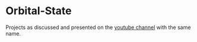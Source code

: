 # Orbital-State

Projects as discussed and presented on the [youtube channel](https://www.youtube.com/@OrbitalState) with the same name.
